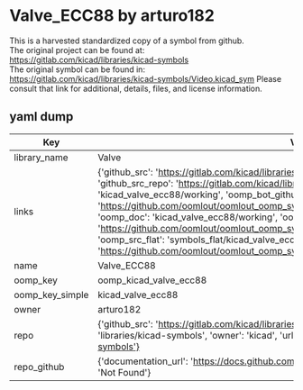 # Valve_ECC88 by arturo182  
This is a harvested standardized copy of a symbol from github.  
The original project can be found at:  
https://gitlab.com/kicad/libraries/kicad-symbols  
The original symbol can be found in:
https://gitlab.com/kicad/libraries/kicad-symbols/Video.kicad_sym
Please consult that link for additional, details, files, and license information.  
## yaml dump  
| Key | Value |  
| --- | --- |  
| library_name | Valve |  
| links | {'github_src': 'https://gitlab.com/kicad/libraries/kicad-symbols/Video.kicad_sym', 'github_src_repo': 'https://gitlab.com/kicad/libraries/kicad-symbols', 'oomp_bot': 'kicad_valve_ecc88/working', 'oomp_bot_github': 'https://github.com/oomlout/oomlout_oomp_symbol_bot/tree/main/kicad_valve_ecc88/working', 'oomp_doc': 'kicad_valve_ecc88/working', 'oomp_doc_github': 'https://github.com/oomlout/oomlout_oomp_symbol_doc/tree/main/kicad_valve_ecc88/working', 'oomp_src_flat': 'symbols_flat/kicad_valve_ecc88/working', 'oomp_src_flat_github': 'https://github.com/oomlout/oomlout_oomp_symbol_src/tree/main/kicad_valve_ecc88/working'} |  
| name | Valve_ECC88 |  
| oomp_key | oomp_kicad_valve_ecc88 |  
| oomp_key_simple | kicad_valve_ecc88 |  
| owner | arturo182 |  
| repo | {'github_src': 'https://gitlab.com/kicad/libraries/kicad-symbols/Video.kicad_sym', 'name': 'libraries/kicad-symbols', 'owner': 'kicad', 'url': 'https://gitlab.com/kicad/libraries/kicad-symbols'} |  
| repo_github | {'documentation_url': 'https://docs.github.com/rest/repos/repos#get-a-repository', 'message': 'Not Found'} |  

